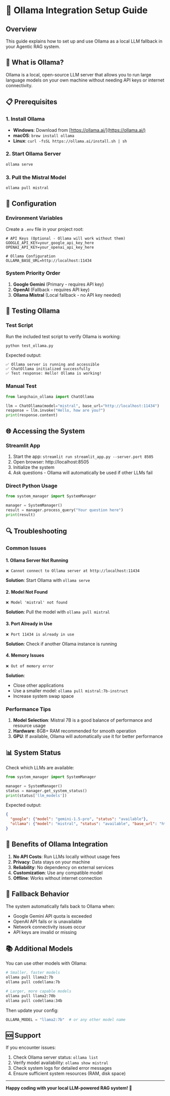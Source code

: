 # 🦙 Ollama Integration Setup Guide

## Overview
This guide explains how to set up and use Ollama as a local LLM fallback in your Agentic RAG system.

## 🚀 What is Ollama?
Ollama is a local, open-source LLM server that allows you to run large language models on your own machine without needing API keys or internet connectivity.

## 📋 Prerequisites

### 1. Install Ollama
- **Windows**: Download from [https://ollama.ai/](https://ollama.ai/)
- **macOS**: `brew install ollama`
- **Linux**: `curl -fsSL https://ollama.ai/install.sh | sh`

### 2. Start Ollama Server
```bash
ollama serve
```

### 3. Pull the Mistral Model
```bash
ollama pull mistral
```

## 🔧 Configuration

### Environment Variables
Create a `.env` file in your project root:

```env
# API Keys (Optional - Ollama will work without them)
GOOGLE_API_KEY=your_google_api_key_here
OPENAI_API_KEY=your_openai_api_key_here

# Ollama Configuration
OLLAMA_BASE_URL=http://localhost:11434
```

### System Priority Order
1. **Google Gemini** (Primary - requires API key)
2. **OpenAI** (Fallback - requires API key)
3. **Ollama Mistral** (Local fallback - no API key needed)

## 🧪 Testing Ollama

### Test Script
Run the included test script to verify Ollama is working:

```bash
python test_ollama.py
```

Expected output:
```
✅ Ollama server is running and accessible
✅ ChatOllama initialized successfully
✅ Test response: Hello! Ollama is working!
```

### Manual Test
```python
from langchain_ollama import ChatOllama

llm = ChatOllama(model="mistral", base_url="http://localhost:11434")
response = llm.invoke("Hello, how are you?")
print(response.content)
```

## 🌐 Accessing the System

### Streamlit App
1. Start the app: `streamlit run streamlit_app.py --server.port 8505`
2. Open browser: http://localhost:8505
3. Initialize the system
4. Ask questions - Ollama will automatically be used if other LLMs fail

### Direct Python Usage
```python
from system_manager import SystemManager

manager = SystemManager()
result = manager.process_query("Your question here")
print(result)
```

## 🔍 Troubleshooting

### Common Issues

#### 1. Ollama Server Not Running
```
❌ Cannot connect to Ollama server at http://localhost:11434
```
**Solution**: Start Ollama with `ollama serve`

#### 2. Model Not Found
```
❌ Model 'mistral' not found
```
**Solution**: Pull the model with `ollama pull mistral`

#### 3. Port Already in Use
```
❌ Port 11434 is already in use
```
**Solution**: Check if another Ollama instance is running

#### 4. Memory Issues
```
❌ Out of memory error
```
**Solution**: 
- Close other applications
- Use a smaller model: `ollama pull mistral:7b-instruct`
- Increase system swap space

### Performance Tips

1. **Model Selection**: Mistral 7B is a good balance of performance and resource usage
2. **Hardware**: 8GB+ RAM recommended for smooth operation
3. **GPU**: If available, Ollama will automatically use it for better performance

## 📊 System Status

Check which LLMs are available:

```python
from system_manager import SystemManager

manager = SystemManager()
status = manager.get_system_status()
print(status['llm_models'])
```

Expected output:
```json
{
  "google": {"model": "gemini-1.5-pro", "status": "available"},
  "ollama": {"model": "mistral", "status": "available", "base_url": "http://localhost:11434"}
}
```

## 🎯 Benefits of Ollama Integration

1. **No API Costs**: Run LLMs locally without usage fees
2. **Privacy**: Data stays on your machine
3. **Reliability**: No dependency on external services
4. **Customization**: Use any compatible model
5. **Offline**: Works without internet connection

## 🔄 Fallback Behavior

The system automatically falls back to Ollama when:
- Google Gemini API quota is exceeded
- OpenAI API fails or is unavailable
- Network connectivity issues occur
- API keys are invalid or missing

## 📚 Additional Models

You can use other models with Ollama:

```bash
# Smaller, faster models
ollama pull llama2:7b
ollama pull codellama:7b

# Larger, more capable models
ollama pull llama2:70b
ollama pull codellama:34b
```

Then update your config:
```python
OLLAMA_MODEL = "llama2:7b"  # or any other model name
```

## 🆘 Support

If you encounter issues:
1. Check Ollama server status: `ollama list`
2. Verify model availability: `ollama show mistral`
3. Check system logs for detailed error messages
4. Ensure sufficient system resources (RAM, disk space)

---

**Happy coding with your local LLM-powered RAG system! 🚀**

